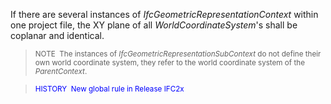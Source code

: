 ﻿If there are several instances of _IfcGeometricRepresentationContext_ within one project file, the XY plane of all _WorldCoordinateSystem_'s shall be coplanar and identical.

> <small>NOTE  The instances of
<i>IfcGeometricRepresentationSubContext</i> do not define their
own world coordinate system, they refer to the world coordinate
system of the <i>ParentContext</i>.</small>

> <small><font color="#0000FF">HISTORY  New global rule
in Release IFC2x</font></small>
